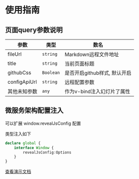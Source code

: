 # 使用指南

## 页面query参数说明

| 参数        | 类型        | 数名                 |
|-----------|-----------|--------------------|
| fileUrl   | `string`  | Markdown远程文件地址     |
| title     | `string`  | 当前页面标题             |
| githubCss | `Boolean` | 是否开启github样式, 默认开启 |
| configApiUrl | `string`  | 远程配置参数             |
| 其他未知参数    | `any`     | 作为v-bind注入幻灯片了属性   |

## 微服务架构配置注入

可以扩展 window.revealJsConfig 配置

类型注入如下

```typescript
declare global {
    interface Window {
        revealJsConfig:Options
    }
}
```


<a href="https://revealjs.com/markup/" target="_blank">查看演示文档</a>

